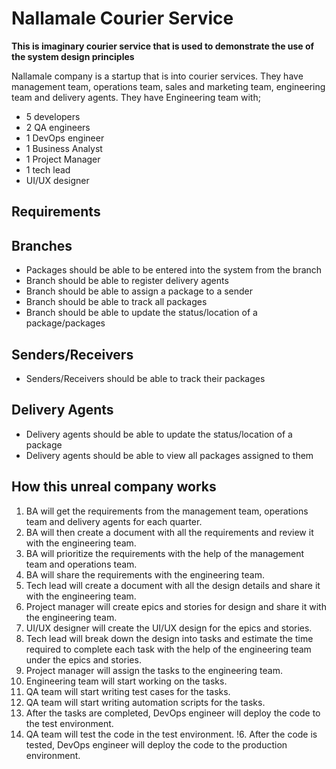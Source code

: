# Nallamale Courier Service

__This is imaginary courier service that is used to demonstrate the use of the system design principles__

Nallamale company is a startup that is into courier services. They have management team, operations team,
sales and marketing team, engineering team and delivery agents. 
They have Engineering team with;

- 5 developers
- 2 QA engineers
- 1 DevOps engineer
- 1 Business Analyst
- 1 Project Manager
- 1 tech lead
- UI/UX designer

## Requirements

## Branches

- Packages should be able to be entered into the system from the branch
- Branch should be able to register delivery agents
- Branch should be able to assign a package to a sender
- Branch should be able to track all packages
- Branch should be able to update the status/location of a package/packages

## Senders/Receivers

- Senders/Receivers should be able to track their packages

## Delivery Agents

- Delivery agents should be able to update the status/location of a package
- Delivery agents should be able to view all packages assigned to them

## How this unreal company works

1. BA will get the requirements from the management team, operations team and delivery agents for each quarter.
2. BA will then create a document with all the requirements and review it with the engineering team.
3. BA will prioritize the requirements with the help of the management team and operations team.
4. BA will share the requirements with the engineering team.
5. Tech lead will create a document with all the design details and share it with the engineering team.
6. Project manager will create epics and stories for design and share it with the engineering team.
7. UI/UX designer will create the UI/UX design for the epics and stories.
8. Tech lead will break down the design into tasks and estimate the time required to complete each task with the help of the engineering team under the epics and stories.
9. Project manager will assign the tasks to the engineering team.
10. Engineering team will start working on the tasks.
11. QA team will start writing test cases for the tasks.
12. QA team will start writing automation scripts for the tasks.
14. After the tasks are completed, DevOps engineer will deploy the code to the test environment.
15. QA team will test the code in the test environment.
!6. After the code is tested, DevOps engineer will deploy the code to the production environment.

